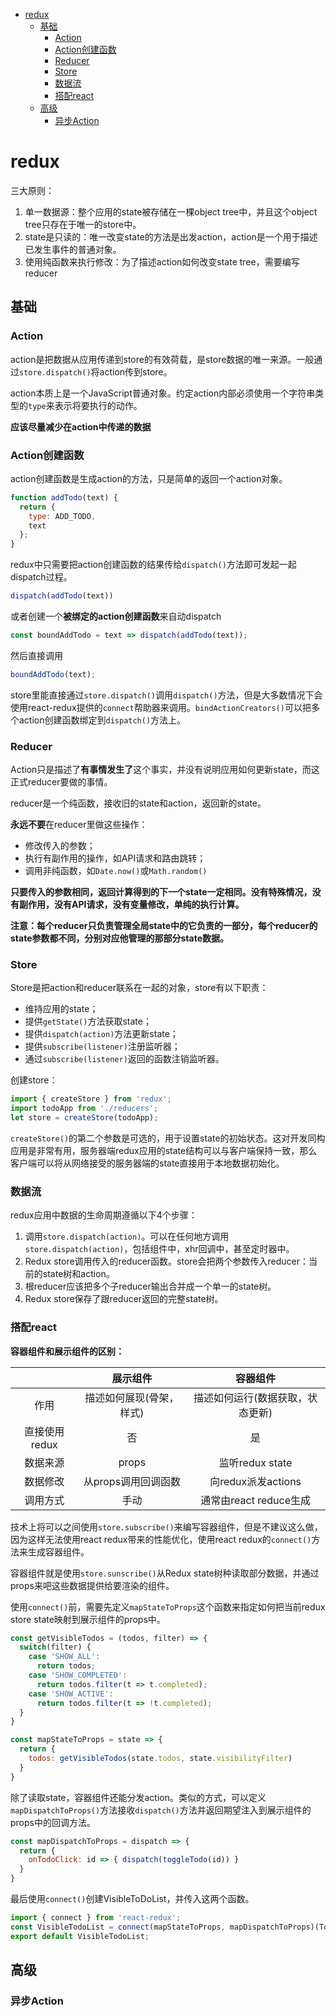 - [redux](#redux)
  - [基础](#%E5%9F%BA%E7%A1%80)
    - [Action](#action)
    - [Action创建函数](#action%E5%88%9B%E5%BB%BA%E5%87%BD%E6%95%B0)
    - [Reducer](#reducer)
    - [Store](#store)
    - [数据流](#%E6%95%B0%E6%8D%AE%E6%B5%81)
    - [搭配react](#%E6%90%AD%E9%85%8Dreact)
  - [高级](#%E9%AB%98%E7%BA%A7)
    - [异步Action](#%E5%BC%82%E6%AD%A5action)
    
# redux

三大原则：
 
1. 单一数据源：整个应用的state被存储在一棵object tree中，并且这个object tree只存在于唯一的store中。
1. state是只读的：唯一改变state的方法是出发action，action是一个用于描述已发生事件的普通对象。
1. 使用纯函数来执行修改：为了描述action如何改变state tree，需要编写reducer

## 基础

### Action

action是把数据从应用传递到store的有效荷载，是store数据的唯一来源。一般通过`store.dispatch()`将action传到store。

action本质上是一个JavaScript普通对象。约定action内部必须使用一个字符串类型的`type`来表示将要执行的动作。

**应该尽量减少在action中传递的数据**

### Action创建函数

action创建函数是生成action的方法，只是简单的返回一个action对象。

```js
function addTodo(text) {
  return {
    type: ADD_TODO,
    text
  };
}
```

redux中只需要把action创建函数的结果传给`dispatch()`方法即可发起一起dispatch过程。

```js
dispatch(addTodo(text))
```

或者创建一个**被绑定的action创建函数**来自动dispatch

```js
const boundAddTodo = text => dispatch(addTodo(text));
```

然后直接调用

```js
boundAddTodo(text);
```

store里能直接通过`store.dispatch()`调用`dispatch()`方法，但是大多数情况下会使用react-redux提供的`connect`帮助器来调用。`bindActionCreators()`可以把多个action创建函数绑定到`dispatch()`方法上。

### Reducer

Action只是描述了**有事情发生了**这个事实，并没有说明应用如何更新state，而这正式reducer要做的事情。

reducer是一个纯函数，接收旧的state和action，返回新的state。

**永远不要**在reducer里做这些操作：

- 修改传入的参数；
- 执行有副作用的操作，如API请求和路由跳转；
- 调用非纯函数，如`Date.now()`或`Math.random()`

**只要传入的参数相同，返回计算得到的下一个state一定相同。没有特殊情况，没有副作用，没有API请求，没有变量修改，单纯的执行计算。**

**注意：每个reducer只负责管理全局state中的它负责的一部分，每个reducer的state参数都不同，分别对应他管理的那部分state数据。**

### Store

Store是把action和reducer联系在一起的对象，store有以下职责：

- 维持应用的state；
- 提供`getState()`方法获取state；
- 提供`dispatch(action)`方法更新state；
- 提供`subscribe(listener)`注册监听器；
- 通过`subscribe(listener)`返回的函数注销监听器。

创建store：

```js
import { createStore } from 'redux';
import todoApp from './reducers';
let store = createStore(todoApp);
```

`createStore()`的第二个参数是可选的，用于设置state的初始状态。这对开发同构应用是非常有用，服务器端redux应用的state结构可以与客户端保持一致，那么客户端可以将从网络接受的服务器端的state直接用于本地数据初始化。

### 数据流

redux应用中数据的生命周期遵循以下4个步骤：
1. 调用`store.dispatch(action)`。可以在任何地方调用`store.dispatch(action)`，包括组件中，xhr回调中，甚至定时器中。
1. Redux store调用传入的reducer函数。store会把两个参数传入reducer：当前的state树和action。
1. 根reducer应该把多个子reducer输出合并成一个单一的state树。
1. Redux store保存了跟reducer返回的完整state树。

### 搭配react

**容器组件和展示组件的区别：**

|             |展示组件              |容器组件                     |
|:-----------:|:-------------------:|:--------------------------:|
|作用          |描述如何展现(骨架，样式) |描述如何运行(数据获取，状态更新)|
|直接使用redux  |否                   |是                          |
|数据来源       |props                |监听redux state             |
|数据修改       |从props调用回调函数     |向redux派发actions          |
|调用方式       |手动                  |通常由react reduce生成       |

技术上将可以之间使用`store.subscribe()`来编写容器组件，但是不建议这么做，因为这样无法使用react redux带来的性能优化，使用react redux的`connect()`方法来生成容器组件。

容器组件就是使用`store.sunscribe()`从Redux state树种读取部分数据，并通过props来吧这些数据提供给要渲染的组件。

使用`connect()`前，需要先定义`mapStateToProps`这个函数来指定如何把当前redux store state映射到展示组件的props中。

```js
const getVisibleTodos = (todos, filter) => {
  switch(filter) {
    case 'SHOW_ALL':
      return todos;
    case 'SHOW_COMPLETED':
      return todos.filter(t => t.completed);
    case 'SHOW_ACTIVE':
      return todos.filter(t => !t.completed);
  }
}

const mapStateToProps = state => {
  return {
    todos: getVisibleTodos(state.todos, state.visibilityFilter)
  }
}
```

除了读取state，容器组件还能分发action。类似的方式，可以定义`mapDispatchToProps()`方法接收`dispatch()`方法并返回期望注入到展示组件的props中的回调方法。

```js
const mapDispatchToProps = dispatch => {
  return {
    onTodoClick: id => { dispatch(toggleTodo(id)) }
  }
}
```

最后使用`connect()`创建VisibleToDoList，并传入这两个函数。

```js
import { connect } from 'react-redux';
const VisibleTodoList = connect(mapStateToProps, mapDispatchToProps)(TodoList);
export default VisibleTodoList;
```

## 高级

### 异步Action